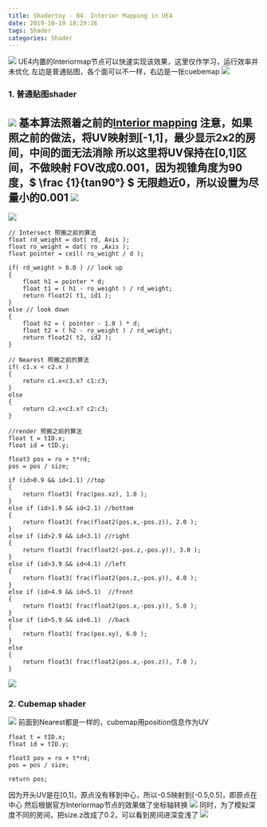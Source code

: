 ```yaml
---
title: Shadertoy - 04. Interior Mapping in UE4
date: 2019-10-19 18:29:26
tags: Shader
categories: Shader
---
```


![](/images/Shadertoy_04_01.png)
UE4内置的Interiormap节点可以快速实现该效果，这里仅作学习，运行效率并未优化
左边是普通贴图，各个面可以不一样，右边是一张cuebemap
![](/images/Shadertoy_04_02.png)

### 1. 普通贴图shader
![](/images/Shadertoy_04_03.png)
基本算法照着之前的[Interior mapping](https://zcx-star.github.io/2019/01/30/Shadertoy-02/)
注意，如果照之前的做法，将UV映射到[-1,1]，最少显示2x2的房间，中间的面无法消除
所以这里将UV保持在[0,1]区间，不做映射
FOV改成0.001，因为视锥角度为90度，$ \frac {1}{tan90°} $ 无限趋近0，所以设置为尽量小的0.001 
![](/images/Shadertoy_04_04.png)
---

![](/images/Shadertoy_04_05.png)

```
// Intersect 照搬之前的算法
float rd_weight = dot( rd, Axis );
float ro_weight = dot( ro ,Axis );
float pointer = ceil( ro_weight / d );

if( rd_weight > 0.0 ) // look up
{
    float h1 = pointer * d;
    float t1 = ( h1 - ro_weight ) / rd_weight;
    return float2( t1, id1 );  
}
else // look down
{
    float h2 = ( pointer - 1.0 ) * d;
    float t2 = ( h2 - ro_weight ) / rd_weight;
    return float2( t2, id2 );  
}  
```

```
// Nearest 照搬之前的算法
if( c1.x < c2.x )
{
    return c1.x<c3.x? c1:c3;
}
else
{
    return c2.x<c3.x? c2:c3; 
} 
```

```
//render 照搬之前的算法
float t = tID.x;
float id = tID.y;   

float3 pos = ro + t*rd;
pos = pos / size;

if (id>0.9 && id<1.1) //top
{
    return float3( frac(pos.xz), 1.0 );       
}  
else if (id>1.9 && id<2.1) //bottom
{
    return float3( frac(float2(pos.x,-pos.z)), 2.0 );
}
else if (id>2.9 && id<3.1) //right
{
    return float3( frac(float2(-pos.z,-pos.y)), 3.0 );
}
else if (id>3.9 && id<4.1) //left
{
    return float3( frac(float2(pos.z,-pos.y)), 4.0 );
}
else if (id>4.9 && id<5.1)  //front
{
    return float3( frac(float2(pos.x,-pos.y)), 5.0 );
}
else if (id>5.9 && id<6.1)  //back
{
    return float3( frac(pos.xy), 6.0 );
} 
else
{
    return float3( frac(float2(pos.x,-pos.z)), 7.0 );
}  
```
![](/images/Shadertoy_04_06.png)

### 2. Cubemap shader

![](/images/Shadertoy_04_07.png)
前面到Nearest都是一样的，cubemap用position信息作为UV
```
float t = tID.x;
float id = tID.y;   

float3 pos = ro + t*rd;
pos = pos / size;

return pos;
```
因为开头UV是在[0,1]，原点没有移到中心，所以-0.5映射到[-0.5,0.5]，即原点在中心
然后根据官方Interiormap节点的效果做了坐标轴转换
![](/images/Shadertoy_04_08.png)
同时，为了模拟深度不同的房间，把size.z改成了0.2，可以看到房间进深变浅了
![](/images/Shadertoy_04_09.png)
